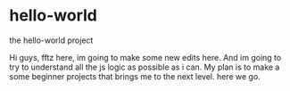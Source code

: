 # hello-world
the hello-world project

Hi guys,
fftz here, im going to make some new edits here. And im going to try to understand all the js logic as possible as i can. My plan is to make a some beginner projects that brings me to the next level. here we go.
